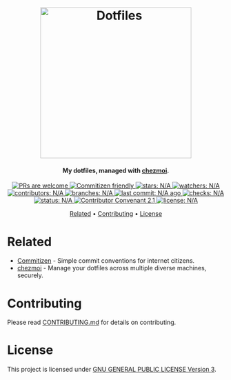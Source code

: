 <h1 align="center">
  <a href="https://github.com/jglovier/dotfiles-logo">
    <img
        src="https://raw.githubusercontent.com/jglovier/dotfiles-logo/main/dotfiles-logo.svg"
        alt="Dotfiles"
        width="350"
    >
    </a>
</h1>

<h4 align="center">
  My dotfiles, managed with
      <a href="https://chezmoi.io/" target="_blank">chezmoi</a>.
</h4>

<p align="center">
  <a href="docs/CONTRIBUTING.md">
    <img
        src="https://badgen.net/badge/PRs/welcome"
        alt="PRs are welcome"
    >
  </a>

  <a href="http://commitizen.github.io/cz-cli/">
    <img
        src="https://badgen.net/badge/Commitizen/friendly"
        alt="Commitizen friendly"
    >
  </a>

  <a href="https://badgen.net/github/stars/trueNAHO/dotfiles?cache=0">
    <img
        src="https://badgen.net/github/stars/trueNAHO/dotfiles?cache=0"
        alt="stars: N/A"
    >
  </a>

  <a href="https://badgen.net/github/watchers/trueNAHO/dotfiles?cache=0">
    <img
        src="https://badgen.net/github/watchers/trueNAHO/dotfiles?cache=0"
        alt="watchers: N/A"
    >
  </a>

  <a href="https://badgen.net/github/contributors/trueNAHO/dotfiles?cache=0">
    <img
        src="https://badgen.net/github/contributors/trueNAHO/dotfiles?cache=0"
        alt="contributors: N/A"
    >
  </a>

  <a href="https://badgen.net/github/branches/trueNAHO/dotfiles?cache=0">
    <img
        src="https://badgen.net/github/branches/trueNAHO/dotfiles?cache=0"
        alt="branches: N/A"
    >
  </a>

  <a href="https://badgen.net/github/last-commit/trueNAHO/dotfiles/master?cache=0">
    <img
        src="https://badgen.net/github/last-commit/trueNAHO/dotfiles/master?cache=0"
        alt="last commit: N/A ago"
    >
  </a>

  <a href="https://badgen.net/github/checks/trueNAHO/dotfiles?cache=0">
    <img
        src="https://badgen.net/github/checks/trueNAHO/dotfiles?cache=0"
        alt="checks: N/A"
    >
  </a>

  <a href="https://badgen.net/github/status/trueNAHO/dotfiles?cache=0">
    <img
        src="https://badgen.net/github/status/trueNAHO/dotfiles?cache=0"
        alt="status: N/A"
    >
  </a>

  <a href="docs/CODE_OF_CONDUCT.md">
    <img
        src="https://badgen.net/badge/Contributor%20Convenant/2.1"
        alt="Contributor Convenant 2.1"
    >
  </a>

  <a href="LICENSE">
    <img
        src="https://badgen.net/github/license/trueNAHO/dotfiles"
        alt="license: N/A"
    >
  </a>
</p>

<p align="center">
  <a href="#related">Related</a> •
  <a href="#contrbuting">Contributing</a> •
  <a href="#license">License</a>
</p>

# Related

- [Commitizen](http://commitizen.github.io/cz-cli/) - Simple commit conventions
  for internet citizens.
- [chezmoi](https://chezmoi.io/) - Manage your dotfiles across multiple diverse
  machines, securely.

# Contributing

Please read [CONTRIBUTING.md](docs/CONTRIBUTING.md) for details on contributing.

# License

This project is licensed under [GNU GENERAL PUBLIC LICENSE Version 3](LICENSE).
